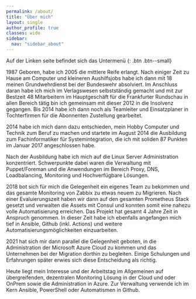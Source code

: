 ```yaml
---
permalink: /about/
title: "Über mich"
layout: single
author_profile: true
classes: wide
sidebar:
  nav: "sidebar_about"
---
```

Auf der Linken seite befindet sich das Untermenü
{: .btn .btn--small}

1987 Geboren, habe ich 2005 die mittlere Reife erlangt. Nach einiger Zeit zu Hause am Computer und kleineren Aushilfsjobs habe ich dann mit 18 meinen Grundwehrdienst bei der Bundeswehr absolviert. Im Anschluss daran habe ich mich im Verlagswesen selbstständig gemacht und mit zur Bestzeit 48 Mitarbeitern im Hauptgeschäft für die Frankfurter Rundschau in allen Bereich tätig bin ich gemeinsam mit dieser 2012 in die Insolvenz gegangen. Bis 2014 habe ich dann noch als Teamleiter und Einsatzplaner in Tochterfirmen für die Abonnenten Zustellung gearbeitet.

2014 habe ich mich dann dazu entschieden, mein Hobby Computer und Technik zum Beruf zu machen und startete im August 2014 die Ausbildung zum Fachinformatiker für Systemintegration, die ich mit soliden 87 Punkten im Januar 2017 angeschlossen habe.

Nach der Ausbildung habe ich mich auf die Linux Server Administration konzentriert. Schwerpunkte dabei waren die Verwaltung mit Puppet/Foreman und die Anwendungen im Bereich Proxy, DNS, Loadbalancing, Monitoring und Hochverfügbare Lösungen.

2018 bot sich für mich die Gelegenheit ein eigenes Team zu bekommen und das gesamte Monitoring von Zabbix zu etwas neuem zu Migrieren. Nach einer Evaluierungszeit haben wir dann auf den gesamten Prometheus Stack gesetzt und verwalten die Assets mit Consul und konnten somit eine nahezu volle Automatisierung erreichen. Das Projekt hat gesamt 4 Jahre Zeit in Anspruch genommen. In dieser Zeit habe ich ebenfalls angefangen mich tief in Ansible, Github (inkl. Actions) und weitere Automatisierungsmöglichkeiten einzuarbeiten.

2021 hat sich mir dann parallel die Gelegenheit geboten, in die Administration der Microsoft Azure Cloud zu kommen und das Unternehmen bei der Migration dorthin zu begleiten. Einige Schulungen und Erfahrungen später erwies sich diese Entscheidung als richtig.

Heute liegt mein Interesse und der Arbeitstag im Allgemeinen auf übergreifenden, dezentralen Monitoring Lösung in der Cloud und oder OnPrem sowie die Administration in Azure. Zur Verwaltung verwende ich im Kern Ansible, PowerShell oder Automatismen in Github.